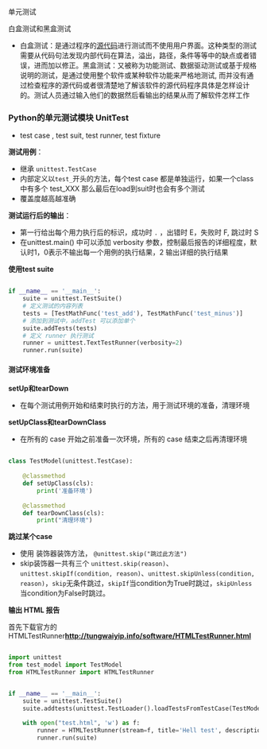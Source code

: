 单元测试



白盒测试和黑盒测试

- 白盒测试：是通过程序的[源代码](https://baike.baidu.com/item/%E6%BA%90%E4%BB%A3%E7%A0%81)进行测试而不使用用户界面。这种类型的测试需要从代码句法发现内部代码在算法，溢出，路径，条件等等中的缺点或者错误，进而加以修正。黑盒测试：又被称为功能测试、数据驱动测试或基于规格说明的测试，是通过使用整个软件或某种软件功能来严格地测试, 而并没有通过检查程序的源代码或者很清楚地了解该软件的源代码程序具体是怎样设计的。测试人员通过输入他们的数据然后看输出的结果从而了解软件怎样工作 



### Python的单元测试模块 UnitTest

- test case , test suit, test runner, test fixture

**测试用例**：

- 继承 `unittest.TestCase`
- 内部定义以`test_`开头的方法，每个test case 都是单独运行，如果一个class中有多个 test_XXX 那么最后在load到suit时也会有多个测试
- 覆盖度越高越准确

**测试运行后的输出**：

- 第一行给出每个用力执行后的标识，成功时 `.`  ，出错时 E，失败时 F, 跳过时 S
- 在unittest.main() 中可以添加 verbosity 参数，控制最后报告的详细程度，默认时1，0表示不输出每一个用例的执行结果，2 输出详细的执行结果

**使用test suite**

```python

if __name__ == '__main__':
    suite = unittest.TestSuite()
	# 定义测试的内容列表
    tests = [TestMathFunc('test_add'), TestMathFunc('test_minus')]
    # 添加到测试中，addTest 可以添加单个
    suite.addTests(tests)
	# 定义 runner 执行测试
    runner = unittest.TextTestRunner(verbosity=2)
    runner.run(suite)
```

#### 测试环境准备

**setUp和tearDown**

- 在每个测试用例开始和结束时执行的方法，用于测试环境的准备，清理环境

**setUpClass和tearDownClass** 

- 在所有的 case 开始之前准备一次环境，所有的 case 结束之后再清理环境

```python

class TestModel(unittest.TestCase):
    
    @classmethod
    def setUpClass(cls):
        print('准备环境')
        
	@classmethod
    def tearDownClass(cls):
        print("清理环境")
```

**跳过某个case**

- 使用 装饰器装饰方法， `@unittest.skip("跳过此方法")`
- skip装饰器一共有三个 `unittest.skip(reason)`、`unittest.skipIf(condition, reason)`、`unittest.skipUnless(condition, reason)`，`skip`无条件跳过，`skipIf`当condition为True时跳过，`skipUnless`当condition为False时跳过。 

**输出 HTML 报告**

首先下载官方的HTMLTestRunner**http://tungwaiyip.info/software/HTMLTestRunner.html** 

```python

import unittest
from test_model import TestModel
from HTMLTestRunner import HTMLTestRunner


if __name__ == '__main__':
    suite = unittest.TestSuite()
    suite.addtests(unittest.TestLoader().loadTestsFromTestCase(TestModel))
    
    with open("test.html", 'w') as f:
        runner = HTMLTestRunner(stream=f, title='Hell test', description="discription", verbosity=2)
        runner.run(suite)
```

